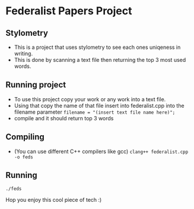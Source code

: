 # Federalist Papers Project

## Stylometry 

* This is a project that uses stylometry to see each ones uniqeness in writing.
* This is done by scanning a text file then returning the top 3 most used words.

## Running project
* To use this project copy your work or any work into a text file. 
* Using that copy the name of that file insert into federalist.cpp into the filename parameter 
 ```filename = "(insert text file name here)";```
* compile and it should return top 3 words

## Compiling
* (You can use different C++ compilers like gcc)
```clang++ federalist.cpp -o feds```

## Running
``` ./feds ```

Hop you enjoy this cool piece of tech :)
